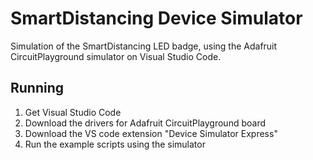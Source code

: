 # SmartDistancing Device Simulator

Simulation of the SmartDistancing LED badge, using the Adafruit CircuitPlayground simulator on Visual Studio Code.

## Running

1. Get Visual Studio Code
2. Download the drivers for Adafruit CircuitPlayground board
3. Download the VS code extension "Device Simulator Express"
4. Run the example scripts using the simulator
